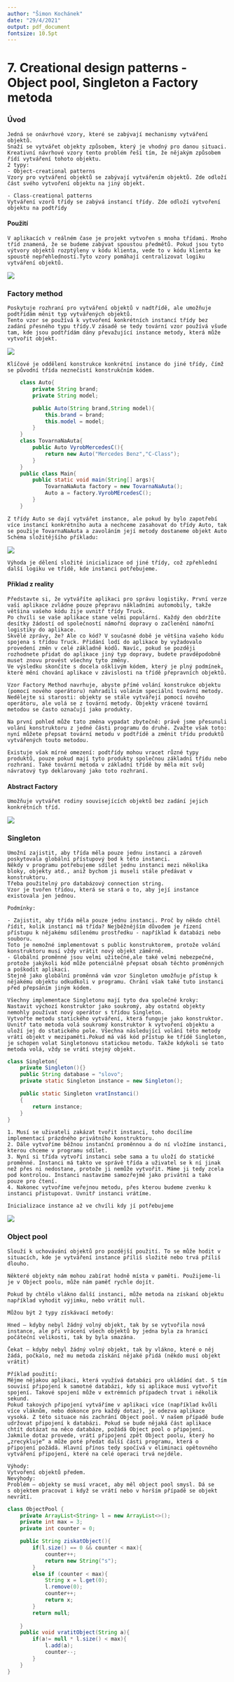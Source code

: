 ```yaml
---
author: "Šimon Kochánek"
date: "29/4/2021"
output: pdf_document
fontsize: 10.5pt
---
```


<style type="text/css">
  body{
    font-size: 10.5pt;
  }
</style>

# 7. Creational design patterns - Object pool, Singleton a Factory metoda

### Úvod

    Jedná se onávrhové vzory, které se zabývají mechanismy vytváření objektů.
    Snaží se vytvářet objekty způsobem, který je vhodný pro danou situaci. Kreativní návrhové vzory tento problém řeší tím, že nějakým způsobem řídí vytváření tohoto objektu.
    2 typy: 
    - Object-creational patterns
    Vzory pro vytváření objektů se zabývají vytvářením objektů. Zde odloží část svého vytvoření objektu na jiný objekt.

    - Class-creational patterns
    Vytváření vzorů třídy se zabývá instancí třídy. Zde odloží vytvoření objektu na podtřídy

#### Použití

    V aplikacích v reálném čase je projekt vytvořen s mnoha třídami. Mnoho tříd znamená, že se budeme zabývat spoustou předmětů. Pokud jsou tyto výtvory objektů rozptýleny v kódu klienta, vede to v kódu klienta ke spoustě nepřehledností.Tyto vzory pomáhají centralizovat logiku vytváření objektů.

![](images/creationDesignPattern_showcase.png)

### Factory method

    Poskytuje rozhraní pro vytváření objektů v nadtřídě, ale umožňuje podtřídám měnit typ vytvářených objektů.
    Tento vzor se používá k vytvoření konkrétních instancí třídy bez zadání přesného typu třídy.V zásadě se tedy tovární vzor používá všude tam, kde jsou podtřídám dány převažující instance metody, která může vytvořit objekt.

![](images/factoryMethod.png)

    Klíčové je oddělení konstrukce konkrétní instance do jiné třídy, čímž se původní třída neznečistí konstrukčním kódem.

```java
    class Auto{
        private String brand;
        private String model;

        public Auto(String brand,String model){
            this.brand = brand;
            this.model = model;
        }
    }
    class TovarnaNaAuta{
        public Auto VyrobMercedesC(){
            return new Auto("Mercedes Benz","C-Class");
        }
    }
    public class Main{
        public static void main(String[] args){
            TovarnaNaAuta factory = new TovarnaNaAuta();
            Auto a = factory.VyrobMErcedesC();
        }
    }
```

    Z třídy Auto se dají vytvářet instance, ale pokud by bylo zapotřebí více instancí konkrétního auta a nechceme zasahovat do třídy Auto, tak se použije TovarnaNaAuta a zavoláním její metody dostaneme objekt Auto
    Schéma složitějšího příkladu: 

![](images/factoryMethod_example1.png)

    Výhoda je dělení složité inicializace od jiné třídy, což zpřehlední další logiku ve třídě, kde instanci potřebujeme.

#### Příklad z reality

    Představte si, že vytváříte aplikaci pro správu logistiky. První verze vaší aplikace zvládne pouze přepravu nákladními automobily, takže většina vašeho kódu žije uvnitř třídy Truck.
    Po chvíli se vaše aplikace stane velmi populární. Každý den obdržíte desítky žádostí od společností námořní dopravy o začlenění námořní logistiky do aplikace.
    Skvělé zprávy, že? Ale co kód? V současné době je většina vašeho kódu spojena s třídou Truck. Přidání lodí do aplikace by vyžadovalo provedení změn v celé základně kódů. Navíc, pokud se později rozhodnete přidat do aplikace jiný typ dopravy, budete pravděpodobně muset znovu provést všechny tyto změny.
    Ve výsledku skončíte s docela ošklivým kódem, který je plný podmínek, které mění chování aplikace v závislosti na třídě přepravních objektů.

    Vzor Factory Method navrhuje, abyste přímé volání konstrukce objektu (pomocí nového operátoru) nahradili voláním speciální tovární metody. Nedělejte si starosti: objekty se stále vytvářejí pomocí nového operátoru, ale volá se z tovární metody. Objekty vrácené tovární metodou se často označují jako produkty.

    Na první pohled může tato změna vypadat zbytečně: právě jsme přesunuli volání konstruktoru z jedné části programu do druhé. Zvažte však toto: nyní můžete přepsat tovární metodu v podtřídě a změnit třídu produktů vytvářených touto metodou.

    Existuje však mírné omezení: podtřídy mohou vracet různé typy produktů, pouze pokud mají tyto produkty společnou základní třídu nebo rozhraní. Také tovární metoda v základní třídě by měla mít svůj návratový typ deklarovaný jako toto rozhraní.

#### Abstract Factory

    Umožňuje vytvářet rodiny souvisejících objektů bez zadání jejich konkrétních tříd.
![](images/abstractFactoryMethod.png)

### Singleton

    Umožní zajistit, aby třída měla pouze jednu instanci a zároveň poskytovala globální přístupový bod k této instanci.
    Někdy v programu potřebujeme sdílet jednu instanci mezi několika bloky, objekty atd., aniž bychom ji museli stále předávat v konstruktoru.
    Třeba použitelný pro databázový connection string.
    Vzor je tvořen třídou, která se stará o to, aby její instance existovala jen jednou. 

    Podmínky:

    - Zajistit, aby třída měla pouze jednu instanci. Proč by někdo chtěl řídit, kolik instancí má třída? Nejběžnějším důvodem je řízení přístupu k nějakému sdílenému prostředku - například k databázi nebo souboru.
    Toto je nemožné implementovat s public konstruktorem, protože volání konstruktoru musí vždy vrátit nový objekt záměrně.
    - Globální proměnné jsou velmi užitečné,ale také velmi nebezpečné, protože jakýkoli kód může potenciálně přepsat obsah těchto proměnných a poškodit aplikaci.
    Stejně jako globální proměnná vám vzor Singleton umožňuje přístup k nějakému objektu odkudkoli v programu. Chrání však také tuto instanci před přepsáním jiným kódem.

    Všechny implementace Singletonu mají tyto dva společné kroky:
    Nastavit výchozí konstruktor jako soukromý, aby ostatní objekty nemohly používat nový operátor s třídou Singleton.
    Vytvořte metodu statického vytváření, která funguje jako konstruktor. Uvnitř tato metoda volá soukromý konstruktor k vytvoření objektu a uloží jej do statického pole. Všechna následující volání této metody vrátí objekt v mezipaměti.Pokud má váš kód přístup ke třídě Singleton, je schopen volat Singletonovu statickou metodu. Takže kdykoli se tato metoda volá, vždy se vrátí stejný objekt.

```java
class Singleton{
    private Singleton(){}
    public String database = "slovo";
    private static Singleton instance = new Singleton();

    public static Singleton vratInstanci()
    {
        return instance;
    }
}
```

    1. Musí se uživateli zakázat tvořit instanci, toho docílíme implementací prázdného privátního konstruktoru.
    2. Dále vytvoříme běžnou instanční proměnnou a do ní vložíme instanci, kterou chceme v programu sdílet.
    3. Nyní si třída vytvoří instanci sebe sama a tu uloží do statické proměnné. Instanci má takto ve správě třída a uživatel se k ní jinak než přes ni nedostane, protože ji nemůže vytvořit. Máme ji tedy zcela pod kontrolou. Instanci nastavíme samozřejmě jako privátní a také pouze pro čtení.
    4. Nakonec vytvoříme veřejnou metodu, přes kterou budeme zvenku k instanci přistupovat. Uvnitř instanci vrátíme.

    Inicializace instance až ve chvíli kdy jí potřebujeme 

![](images/singletonScheme.png)

### Object pool

    Slouží k uchovávání objektů pro pozdější použití. To se může hodit v situacích, kde je vytváření instance příliš složité nebo trvá příliš dlouho.

    Některé objekty nám mohou zabírat hodně místa v paměti. Použijeme-li je v Object poolu, může nám paměť rychle dojít.

    Pokud by chtělo vlákno další instanci, může metoda na získaní objektu například vyhodit výjimku, nebo vrátit null.

    Můžou být 2 typy získávací metody:

    Hned – kdyby nebyl žádný volný objekt, tak by se vytvořila nová instance, ale při vrácení všech objektů by jedna byla za hranicí počáteční velikosti, tak by byla smazána.

    Čekat – kdyby nebyl žádný volný objekt, tak by vlákno, které o něj žádá, počkalo, než mu metoda získání nějaké přidá (někdo musí objekt vrátit)

    Příklad použití:
    Mějme nějakou aplikaci, která využívá databázi pro ukládání dat. S tím souvisí připojení k samotné databázi, kdy si aplikace musí vytvořit spojení. Takové spojení může v extrémních případech trvat i několik sekund. 
    Pokud takových připojení vytváříme v aplikaci více (například kvůli více vláknům, nebo dokonce pro každý dotaz), je odezva aplikace vysoká. Z této situace nás zachrání Object pool. V našem případě bude udržovat připojení k databázi. Pokud se bude nějaká část aplikace chtít dotázat na něco databáze, požádá Object pool o připojení. Jakmile dotaz provede, vrátí připojení zpět Object poolu, který ho „zrecykluje“ a může poté předat další části programu, která o připojení požádá. Hlavní přínos tedy spočívá v eliminaci opětovného vytváření připojení, které na celé operaci trvá nejdéle. 

    Výhody:
    Vytvoření objektů předem.
    Nevýhody:
    Problém – objekty se musí vracet, aby měl object pool smysl. Dá se s objektem pracovat i když se vrátí nebo v horším případě se objekt nevrátí.

```java
class ObjectPool {
    private ArrayList<String> l = new ArrayList<>();
    private int max = 3;
    private int counter = 0;

    public String ziskatObject(){
        if(l.size() == 0 && counter < max){
            counter++;
            return new String("s");
        }
        else if (counter < max){
            String x = l.get(0);
            l.remove(0);
            counter++;
            return x;
        }
        return null;
        
    }
    public void vratitObject(String a){
        if(a!= null * l.size() < max){
            l.add(a);
            counter--;
        }
    }
}
```



